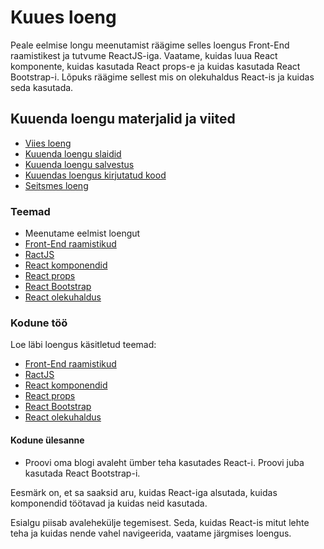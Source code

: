 # Kuues loeng

Peale eelmise longu meenutamist räägime selles loengus Front-End raamistikest ja tutvume ReactJS-iga. Vaatame, kuidas luua React komponente, kuidas kasutada React props-e ja kuidas kasutada React Bootstrap-i. Lõpuks räägime sellest mis on olekuhaldus React-is ja kuidas seda kasutada.

## Kuuenda loengu materjalid ja viited

- [Viies loeng](../Lesson-05/README.md)
- [Kuuenda loengu slaidid](Slides.md)
- [Kuuenda loengu salvestus](https://youtu.be/m2mjzy2UYUY)
- [Kuuendas loengus kirjutatud kood](https://github.com/HK-Mikrokraadid/Martti/tree/main/lessons/FE/06)
- [Seitsmes loeng](../Lesson-07/README.md)

### Teemad

- Meenutame eelmist loengut
- [Front-End raamistikud](https://github.com/HK-Mikrokraadid/Veebiarendus/blob/main/Subjects/Front-End-Frameworks/Topics/FE-Frameworks/README.md)
- [RactJS](https://github.com/HK-Mikrokraadid/Veebiarendus/blob/main/Subjects/Front-End-Frameworks/Topics/React/README.md)
- [React komponendid](https://github.com/HK-Mikrokraadid/Veebiarendus/blob/main/Subjects/Front-End-Frameworks/Topics/React-Components/README.md)
- [React props](https://github.com/HK-Mikrokraadid/Veebiarendus/blob/main/Subjects/Front-End-Frameworks/Topics/React-Props/README.md)
- [React Bootstrap](https://github.com/HK-Mikrokraadid/Veebiarendus/blob/main/Subjects/Front-End-Frameworks/Topics/React-Bootstrap/README.md)
- [React olekuhaldus](https://github.com/HK-Mikrokraadid/Veebiarendus/blob/main/Subjects/Front-End-Frameworks/Topics/State-Management/README.md)

### Kodune töö

Loe läbi loengus käsitletud teemad:

- [Front-End raamistikud](https://github.com/HK-Mikrokraadid/Veebiarendus/blob/main/Subjects/Front-End-Frameworks/Topics/FE-Frameworks/README.md)
- [RactJS](https://github.com/HK-Mikrokraadid/Veebiarendus/blob/main/Subjects/Front-End-Frameworks/Topics/React/README.md)
- [React komponendid](https://github.com/HK-Mikrokraadid/Veebiarendus/blob/main/Subjects/Front-End-Frameworks/Topics/React-Components/README.md)
- [React props](https://github.com/HK-Mikrokraadid/Veebiarendus/blob/main/Subjects/Front-End-Frameworks/Topics/React-Props/README.md)
- [React Bootstrap](https://github.com/HK-Mikrokraadid/Veebiarendus/blob/main/Subjects/Front-End-Frameworks/Topics/React-Bootstrap/README.md)
- [React olekuhaldus](https://github.com/HK-Mikrokraadid/Veebiarendus/blob/main/Subjects/Front-End-Frameworks/Topics/State-Management/README.md)

#### Kodune ülesanne

- Proovi oma blogi avaleht ümber teha kasutades React-i. Proovi juba kasutada React Bootstrap-i.

Eesmärk on, et sa saaksid aru, kuidas React-iga alsutada, kuidas komponendid töötavad ja kuidas neid kasutada.

Esialgu piisab avalehekülje tegemisest. Seda, kuidas React-is mitut lehte teha ja kuidas nende vahel navigeerida, vaatame järgmises loengus.

